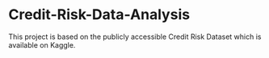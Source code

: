 # Credit-Risk-Data-Analysis
This project is based on the publicly accessible Credit Risk Dataset which is available on Kaggle.
